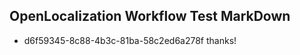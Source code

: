 ## OpenLocalization Workflow Test MarkDown
* d6f59345-8c88-4b3c-81ba-58c2ed6a278f thanks!

<!--HONumber=Oct16_HO3-->


